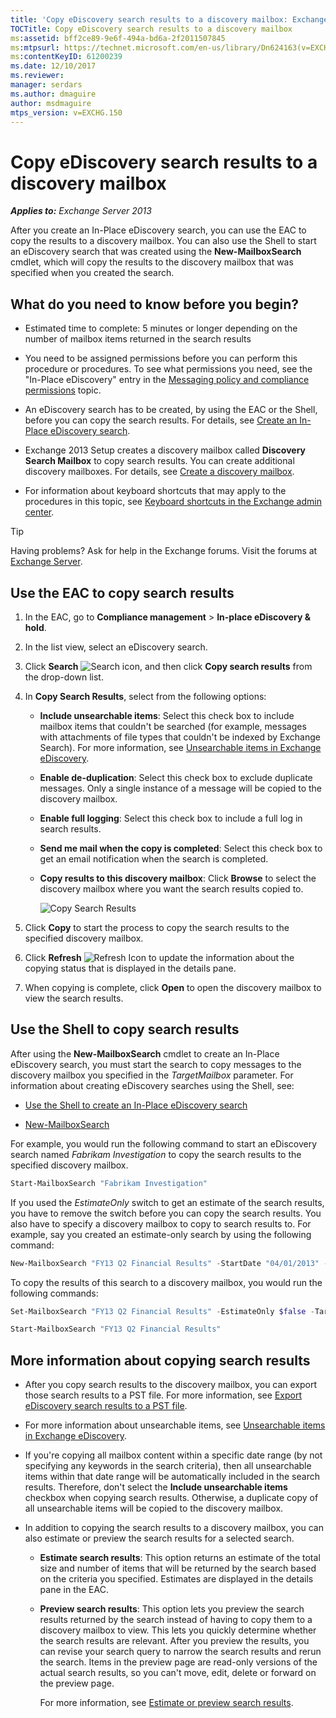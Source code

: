 ```yaml
---
title: 'Copy eDiscovery search results to a discovery mailbox: Exchange 2013 Help'
TOCTitle: Copy eDiscovery search results to a discovery mailbox
ms:assetid: bff2ce89-9e6f-494a-bd6a-2f2011507845
ms:mtpsurl: https://technet.microsoft.com/en-us/library/Dn624163(v=EXCHG.150)
ms:contentKeyID: 61200239
ms.date: 12/10/2017
ms.reviewer: 
manager: serdars
ms.author: dmaguire
author: msdmaguire
mtps_version: v=EXCHG.150
---
```


# Copy eDiscovery search results to a discovery mailbox

_**Applies to:** Exchange Server 2013_

After you create an In-Place eDiscovery search, you can use the EAC to copy the results to a discovery mailbox. You can also use the Shell to start an eDiscovery search that was created using the **New-MailboxSearch** cmdlet, which will copy the results to the discovery mailbox that was specified when you created the search.

## What do you need to know before you begin?

- Estimated time to complete: 5 minutes or longer depending on the number of mailbox items returned in the search results

- You need to be assigned permissions before you can perform this procedure or procedures. To see what permissions you need, see the "In-Place eDiscovery" entry in the [Messaging policy and compliance permissions](messaging-policy-and-compliance-permissions-exchange-2013-help.md) topic.

- An eDiscovery search has to be created, by using the EAC or the Shell, before you can copy the search results. For details, see [Create an In-Place eDiscovery search](https://docs.microsoft.com/en-us/exchange/security-and-compliance/in-place-ediscovery/create-in-place-ediscovery-search).

- Exchange 2013 Setup creates a discovery mailbox called **Discovery Search Mailbox** to copy search results. You can create additional discovery mailboxes. For details, see [Create a discovery mailbox](https://docs.microsoft.com/en-us/Office365/SecurityCompliance/eop/exchange-online-protection-overview).

- For information about keyboard shortcuts that may apply to the procedures in this topic, see [Keyboard shortcuts in the Exchange admin center](keyboard-shortcuts-in-the-exchange-admin-center-2013-help.md).

> [!TIP]
> Having problems? Ask for help in the Exchange forums. Visit the forums at [Exchange Server](https://go.microsoft.com/fwlink/p/?linkid=60612).

## Use the EAC to copy search results

1. In the EAC, go to **Compliance management** \> **In-place eDiscovery & hold**.

2. In the list view, select an eDiscovery search.

3. Click **Search** ![Search icon](images/Dn624163.773574d0-9b92-4cab-9f6b-81532c7418b9(EXCHG.150).gif "Search icon"), and then click **Copy search results** from the drop-down list.

4. In **Copy Search Results**, select from the following options:

   - **Include unsearchable items**: Select this check box to include mailbox items that couldn't be searched (for example, messages with attachments of file types that couldn't be indexed by Exchange Search). For more information, see [Unsearchable items in Exchange eDiscovery](unsearchable-items-in-exchange-ediscovery-exchange-2013-help.md).

   - **Enable de-duplication**: Select this check box to exclude duplicate messages. Only a single instance of a message will be copied to the discovery mailbox.

   - **Enable full logging**: Select this check box to include a full log in search results.

   - **Send me mail when the copy is completed**: Select this check box to get an email notification when the search is completed.

   - **Copy results to this discovery mailbox**: Click **Browse** to select the discovery mailbox where you want the search results copied to.

        ![Copy Search Results](images/Dn624163.875e25ed-8308-408c-92c4-8c76fc9d9bfc(EXCHG.150).gif "Copy Search Results")

5. Click **Copy** to start the process to copy the search results to the specified discovery mailbox.

6. Click **Refresh** ![Refresh Icon](images/Dn624163.85f271ca-32a4-426c-842a-d2172567099d(EXCHG.150).gif "Refresh Icon") to update the information about the copying status that is displayed in the details pane.

7. When copying is complete, click **Open** to open the discovery mailbox to view the search results.

## Use the Shell to copy search results

After using the **New-MailboxSearch** cmdlet to create an In-Place eDiscovery search, you must start the search to copy messages to the discovery mailbox you specified in the *TargetMailbox* parameter. For information about creating eDiscovery searches using the Shell, see:

- [Use the Shell to create an In-Place eDiscovery search](https://docs.microsoft.com/en-us/exchange/security-and-compliance/in-place-ediscovery/create-in-place-ediscovery-search)

- [New-MailboxSearch](https://technet.microsoft.com/en-us/library/dd298064\(v=exchg.150\))

For example, you would run the following command to start an eDiscovery search named *Fabrikam Investigation* to copy the search results to the specified discovery mailbox.

```powershell
Start-MailboxSearch "Fabrikam Investigation"
```

If you used the *EstimateOnly* switch to get an estimate of the search results, you have to remove the switch before you can copy the search results. You also have to specify a discovery mailbox to copy to search results to. For example, say you created an estimate-only search by using the following command:

```powershell
New-MailboxSearch "FY13 Q2 Financial Results" -StartDate "04/01/2013" -EndDate "06/30/2013" -SourceMailboxes "DG-Finance" -SearchQuery '"Financial" AND "Fabrikam"' -EstimateOnly -IncludeUnsearchableItems
```

To copy the results of this search to a discovery mailbox, you would run the following commands:

```powershell
Set-MailboxSearch "FY13 Q2 Financial Results" -EstimateOnly $false -TargetMailbox "Discovery Search Mailbox"
```

```powershell
Start-MailboxSearch "FY13 Q2 Financial Results"
```

## More information about copying search results

- After you copy search results to the discovery mailbox, you can export those search results to a PST file. For more information, see [Export eDiscovery search results to a PST file](https://docs.microsoft.com/en-us/exchange/security-and-compliance/in-place-ediscovery/export-search-results).

- For more information about unsearchable items, see [Unsearchable items in Exchange eDiscovery](unsearchable-items-in-exchange-ediscovery-exchange-2013-help.md).

- If you're copying all mailbox content within a specific date range (by not specifying any keywords in the search criteria), then all unsearchable items within that date range will be automatically included in the search results. Therefore, don't select the **Include unsearchable items** checkbox when copying search results. Otherwise, a duplicate copy of all unsearchable items will be copied to the discovery mailbox.

- In addition to copying the search results to a discovery mailbox, you can also estimate or preview the search results for a selected search.

  - **Estimate search results**: This option returns an estimate of the total size and number of items that will be returned by the search based on the criteria you specified. Estimates are displayed in the details pane in the EAC.

  - **Preview search results**: This option lets you preview the search results returned by the search instead of having to copy them to a discovery mailbox to view. This lets you quickly determine whether the search results are relevant. After you preview the results, you can revise your search query to narrow the search results and rerun the search. Items in the preview page are read-only versions of the actual search results, so you can't move, edit, delete or forward on the preview page.

    For more information, see [Estimate or preview search results](https://docs.microsoft.com/en-us/exchange/security-and-compliance/in-place-ediscovery/create-in-place-ediscovery-search).
